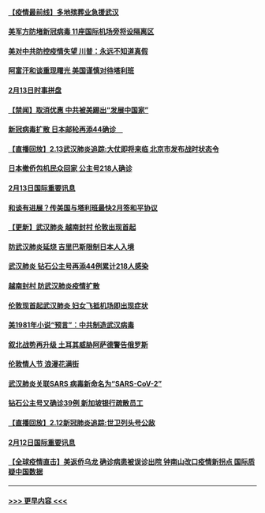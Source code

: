 #### [【疫情最前线】多地殡葬业急援武汉](../pages/prog202/a102776986.md?t=02141702) 
#### [美军方防堵新冠病毒 11座国际机场旁将设隔离区](../pages/prog202/a102776870.md?t=02141702) 
#### [美对中共防控疫情失望 川普：永远不知道真假](../pages/prog202/a102776836.md?t=02141702) 
#### [阿富汗和谈重现曙光 美国谨慎对待塔利班](../pages/prog202/a102776748.md?t=02141702) 
#### [2月13日时事拼盘](../pages/prog202/a102776689.md?t=02141702) 
#### [【禁闻】取消优惠 中共被美踢出“发展中国家”](../pages/prog202/a102776670.md?t=02141702) 
#### [新冠病毒扩散 日本邮轮再添44确诊　](../pages/prog202/a102776518.md?t=02141702) 
#### [【直播回放】2.13武汉肺炎追踪:大仗即将来临 北京市发布战时状态令](../pages/prog202/a102776399.md?t=02141702) 
#### [日本撤侨包机民众回家 公主号218人确诊](../pages/prog202/a102776346.md?t=02141702) 
#### [2月13日国际重要讯息](../pages/prog202/a102776339.md?t=02141702) 
#### [和谈有进展？传美国与塔利班最快2月签和平协议](../pages/prog202/a102776291.md?t=02141702) 
#### [【更新】武汉肺炎 越南封村 伦敦出现首起](../pages/prog202/a102770740.md?t=02141702) 
#### [防武汉肺炎延烧 吉里巴斯限制日本人入境](../pages/prog202/a102776276.md?t=02141702) 
#### [武汉肺炎 钻石公主号再添44例累计218人感染](../pages/prog202/a102776089.md?t=02141702) 
#### [越南封村 防武汉肺炎疫情扩散](../pages/prog202/a102776214.md?t=02141702) 
#### [伦敦现首起武汉肺炎 妇女飞抵机场即出现症状](../pages/prog202/a102776031.md?t=02141702) 
#### [美1981年小说“预言”：中共制造武汉病毒](../pages/prog202/a102775980.md?t=02141702) 
#### [叙北战势再升级 土耳其威胁阿萨德警告俄罗斯](../pages/prog202/a102775904.md?t=02141702) 
#### [伦敦情人节 浪漫花满街](../pages/prog202/a102775786.md?t=02141702) 
#### [武汉肺炎关联SARS 病毒新命名为“SARS-CoV-2”](../pages/prog202/a102775719.md?t=02141702) 
#### [钻石公主号又确诊39例 新加坡银行疏散员工](../pages/prog202/a102775691.md?t=02141702) 
#### [【直播回放】2.12新冠肺炎追踪:世卫列头号公敌](../pages/prog202/a102775541.md?t=02141702) 
#### [2月12日国际重要讯息](../pages/prog202/a102775437.md?t=02141702) 
#### [【全球疫情直击】美返侨乌龙 确诊病患被误诊出院 钟南山改口疫情新拐点 国际质疑中国数据](../pages/prog202/a102775378.md?t=02141702) 

----
#### [ >>> 更早内容 <<< ](../indexes/prog202-earlier.md)
